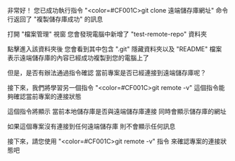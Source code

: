 非常好！
您已成功執行指令 "<color=#CF001C>git clone 遠端儲存庫網址</color>"
命令行返回了 "複製儲存庫成功" 的訊息

打開 "檔案管理" 視窗
您會發現電腦中新增了 "test-remote-repo" 資料夾

點擊進入該資料夾後
您會看到其中包含 ".git" 隱藏資料夾以及 "README" 檔案
表示遠端儲存庫的內容已經成功複製到您的電腦上了

但是，是否有辦法通過指令確認
當前專案是否已經連接到遠端儲存庫呢？

接下來，我們將學習另一個指令
"<color=#CF001C>git remote -v</color>" 
這個指令能夠確認當前專案的連接狀態

這個指令將顯示
當前本地儲存庫是否與遠端儲存庫連接
同時會顯示儲存庫的網址

如果這個專案沒有連接到任何遠端儲存庫
則不會顯示任何訊息

接下來，請您使用 "<color=#CF001C>git remote -v</color>" 指令
來確認專案的連接狀態吧